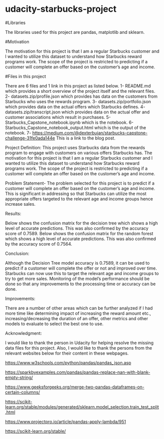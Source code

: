 # udacity-starbucks-project

#Libraries

The libraries used for this project are pandas, matplotlib and sklearn.

#Motivation

The motivation for this project is that I am a regular Starbucks customer and I wanted to utilize this dataset to understand how Starbucks reward programs work. The scope of the project is restricted to predicting if a customer will complete an offer based on the customer’s age and income.

#Files in this project

There are 6 files and 1 link in this project as listed below.
1- README.md which provides a short overview of the project itself and the relevant files.
2- datasets.zip/profile.json which provides has data on the customers from Starbucks who uses the rewards program.
3- datasets.zip/portfolio.json which provides data on the actual offers which Starbucks defines.
4- datasets.zip/transcript.json which provides data on the actual offer and customer associations which result in purchases.
5- Starbucks_Capstone_notebook.ipynb which is the notebook.
6- Starbucks_Capstone_notebook_output.html which is the output of the notebook.
7- https://medium.com/@dexterbujan/starbucks-capstone-challenge-31fe0ada144e This is a link to the blog post.


Project Definition:
This project uses Starbucks data from the rewards program to engage with customers on various offers Starbucks has. The motivation for this project is that I am a regular Starbucks customer and I wanted to utilize this dataset to understand how Starbucks reward programs work. The scope of the project is restricted to predicting if a customer will complete an offer based on the customer’s age and income.

Problem Statement-
The problem selected for this project is to predict if a customer will complete an offer based on the customer’s age and income. This is significant in addressing so that Starbucks can utilize the most appropriate offers targeted to the relevant age and income groups hence increase sales.

Results:

Below shows the confusion matrix for the decision tree which shows a high level of accurate predictions. This was also confirmed by the accuracy score of 0.7589.
Below shows the confusion matrix for the random forest which shows a high level of accurate predictions. This was also confirmed by the accuracy score of 0.7564.

Conclusion:

Although the Decision Tree model accuracy is 0.7589, it can be used to predict if a customer will complete the offer or not and improved over time. Starbucks can now use this to target the relevant age and income groups to try to get more sales. Monitoring of the model’s performance should be done so that any improvements to the processing time or accuracy can be done.

Improvements:

There are a number of other areas which can be further analyzed if I had more time like determining impact of increasing the reward amount etc., increasing/decreasing the duration of an offer, other metrics and other models to evaluate to select the best one to use.

Acknowledgment:

I would like to thank the person in Udacity for helping resolve the missing data files for this project. Also, I would like to thank the persons from the relevant websites below for their content in these webpages.

https://www.w3schools.com/python/pandas/pandas_json.asp

https://sparkbyexamples.com/pandas/pandas-replace-nan-with-blank-empty-string/

https://www.geeksforgeeks.org/merge-two-pandas-dataframes-on-certain-columns/

https://scikit-learn.org/stable/modules/generated/sklearn.model_selection.train_test_split.html

https://www.projectpro.io/article/pandas-apply-lambda/951

https://scikit-learn.org/stable/
